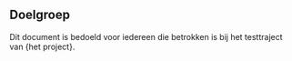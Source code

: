 ## Doelgroep

Dit document is bedoeld voor iedereen die betrokken is bij het testtraject van {het project}.
